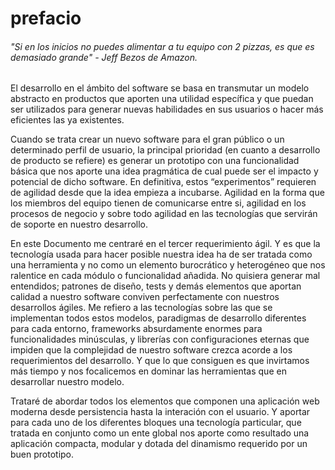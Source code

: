# prefacio


######  *"Si en los inicios no puedes alimentar a tu equipo con 2 pizzas, es que es demasiado grande" - Jeff Bezos de Amazon.*


El desarrollo en el ámbito del software se basa en transmutar un modelo abstracto en productos que aporten una utilidad específica y que puedan ser utilizados  para generar nuevas habilidades en sus usuarios o hacer más eficientes las ya existentes.

Cuando se trata crear un nuevo software para el gran público o un determinado perfil de usuario, la principal prioridad (en cuanto a desarrollo de producto se refiere) es generar un prototipo con una funcionalidad básica que nos aporte una idea pragmática de cual puede ser el impacto y potencial de dicho software. En definitiva, estos “experimentos” requieren de agilidad desde que la idea empieza a incubarse. Agilidad en la forma que los miembros del equipo tienen de comunicarse entre si, agilidad en los procesos de negocio y sobre todo agilidad en las tecnologías que servirán de soporte en nuestro desarrollo.

En este Documento me centraré en el tercer requerimiento ágil. Y es que la tecnología usada para hacer posible nuestra idea ha de ser tratada como una herramienta y no como un elemento  burocrático y heterogéneo que nos ralentice en cada módulo o funcionalidad añadida. No quisiera generar mal entendidos; patrones de diseño, tests y demás elementos que aportan calidad a nuestro software conviven perfectamente con nuestros desarrollos ágiles. Me refiero a las tecnologías sobre las que se implementan todos estos modelos, paradigmas de desarrollo diferentes para cada entorno, frameworks absurdamente enormes para funcionalidades minúsculas, y librerías con configuraciones eternas  que impiden que la complejidad de nuestro software crezca acorde a los requerimientos del desarrollo. Y que lo que consiguen es que invirtamos más tiempo y nos focalicemos en dominar las herramientas que en desarrollar nuestro modelo.

Trataré de abordar todos los elementos que componen una aplicación web moderna desde persistencia hasta la interación con el usuario. Y aportar para cada uno de los diferentes bloques una tecnología particular, que tratada en conjunto como un ente global nos aporte como resultado una aplicación compacta, modular y dotada del dinamismo requerido por un buen prototipo. 

